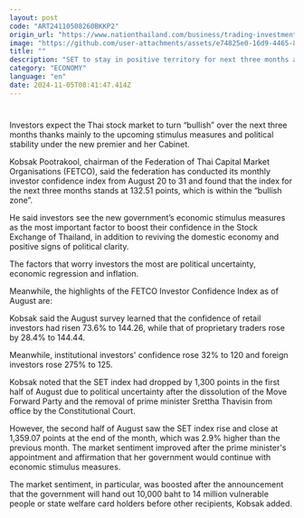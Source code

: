 ```yaml
---
layout: post
code: "ART24110508260BKKP2"
origin_url: "https://www.nationthailand.com/business/trading-investment/40041315"
image: "https://github.com/user-attachments/assets/e74825e0-16d9-4465-87d1-44fb61f0242d"
title: ""
description: "SET to stay in positive territory for next three months asw confidence surges across investor groups with FETCO index rising to 132.51 points"
category: "ECONOMY"
language: "en"
date: 2024-11-05T08:41:47.414Z
---
```


# 









Investors expect the Thai stock market to turn “bullish” over the next three months thanks mainly to the upcoming stimulus measures and political stability under the new premier and her Cabinet.

Kobsak Pootrakool, chairman of the Federation of Thai Capital Market Organisations (FETCO), said the federation has conducted its monthly investor confidence index from August 20 to 31 and found that the index for the next three months stands at 132.51 points, which is within the “bullish zone”.

He said investors see the new government’s economic stimulus measures as the most important factor to boost their confidence in the Stock Exchange of Thailand, in addition to reviving the domestic economy and positive signs of political clarity.

The factors that worry investors the most are political uncertainty, economic regression and inflation.

Meanwhile, the highlights of the FETCO Investor Confidence Index as of August are:

Kobsak said the August survey learned that the confidence of retail investors had risen 73.6% to 144.26, while that of proprietary traders rose by 28.4% to 144.44.

Meanwhile, institutional investors' confidence rose 32% to 120 and foreign investors rose 275% to 125.

Kobsak noted that the SET index had dropped by 1,300 points in the first half of August due to political uncertainty after the dissolution of the Move Forward Party and the removal of prime minister Srettha Thavisin from office by the Constitutional Court.

However, the second half of August saw the SET index rise and close at 1,359.07 points at the end of the month, which was 2.9% higher than the previous month. The market sentiment improved after the prime minister's appointment and affirmation that her government would continue with economic stimulus measures.

The market sentiment, in particular, was boosted after the announcement that the government will hand out 10,000 baht to 14 million vulnerable people or state welfare card holders before other recipients, Kobsak added.